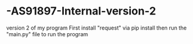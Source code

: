 # -AS91897-Internal-version-2
version 2 of my program First install "request" via pip install then run the "main.py" file to run the program
